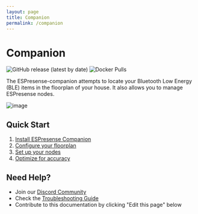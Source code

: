 ```yaml
---
layout: page
title: Companion
permalink: /companion
---
```


# Companion

![GitHub release (latest by date)](https://img.shields.io/github/v/release/ESPresense/ESPresense-companion)
![Docker Pulls](https://badgen.net/docker/pulls/espresense/espresense-companion)

The ESPresense-companion attempts to locate your Bluetooth Low Energy (BLE) items in the floorplan of your house. It also allows you to manage ESPresense nodes.

![image](https://user-images.githubusercontent.com/1491145/208942192-d8716e50-c822-48a7-a6d3-46b53ab9373e.png)

## Quick Start
1. [Install ESPresense Companion](/companion/installation)
2. [Configure your floorplan](/companion/configuration)
3. [Set up your nodes](/companion/configuration#node-placement)
4. [Optimize for accuracy](/companion/optimization)

## Need Help?
- Join our [Discord Community](https://discord.gg/jbqmn7V6n6)
- Check the [Troubleshooting Guide](/companion/troubleshooting)
- Contribute to this documentation by clicking "Edit this page" below